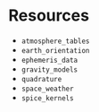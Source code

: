# Resources

- `atmosphere_tables`
- `earth_orientation`
- `ephemeris_data`
- `gravity_models`
- `quadrature`
- `space_weather`
- `spice_kernels`